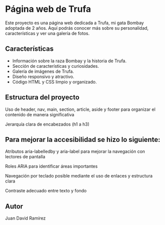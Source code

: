 # Página web de Trufa 

Este proyecto es una página web dedicada a Trufa, mi gata Bombay adoptada de 2 años. Aquí podrás conocer más sobre su personalidad, características y ver una galería de fotos.

## Características

- Información sobre la raza Bombay y la historia de Trufa.
- Sección de características y curiosidades.
- Galería de imágenes de Trufa.
- Diseño responsivo y atractivo.
- Código HTML y CSS limpio y organizado.

## Estructura del proyecto

Uso de header, nav, main, section, article, aside y footer para organizar el contenido de manera significativa

Jerarquía clara de encabezados (h1 a h3)

## Para mejorar la accesibilidad se hizo lo siguiente:

Atributos aria-labelledby y aria-label para mejorar la navegación con lectores de pantalla

Roles ARIA para identificar áreas importantes

Navegación por teclado posible mediante el uso de enlaces y estructura clara

Contraste adecuado entre texto y fondo 

## Autor

Juan David Ramírez

